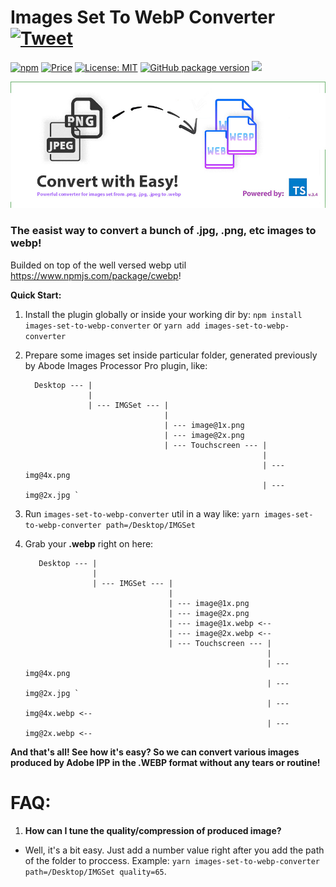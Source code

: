 
# Images Set To WebP Converter [![Tweet](https://img.shields.io/twitter/url/http/shields.io.svg?style=social)](https://twitter.com/intent/tweet?text=See&url=https://github.com/BiosBoy/images-set-to-webp-converter&via=svyat770&hashtags=js,jsx,webp,checker,images-set-to-webp-converter,webp,html,css)


[![npm](https://badgen.net/npm/v/images-set-to-webp-converter)](https://www.npmjs.com/package/images-set-to-webp-converter)  [![Price](https://img.shields.io/badge/price-FREE-purple.svg)](https://github.com/BiosBoy/images-set-to-webp-converter/blob/master/LICENSE)  [![License: MIT](https://img.shields.io/badge/license-MIT-yellow.svg)](https://github.com/BiosBoy/images-set-to-webp-converter/blob/master/LICENSE)  [![GitHub package version](https://img.shields.io/badge/version-1.1.0-green.svg)](https://github.com/BiosBoy/images-set-to-webp-converter)  ![](https://img.badgesize.io/biosboy/images-set-to-webp-converter/master/lib/lib-min.js.svg)

  ![logo_image](https://raw.githubusercontent.com/BiosBoy/images-set-to-webp-converter/master/web-converter_logo.jpg)


### The easist way to convert a bunch of .jpg, .png, etc images to webp!
Builded on top of the well versed webp util https://www.npmjs.com/package/cwebp!


**Quick Start:**

 1. Install the plugin globally or inside your working dir by:
      `npm install images-set-to-webp-converter`
      or
      `yarn add images-set-to-webp-converter`
 2. Prepare some images set inside particular folder, generated previously by Abode Images Processor Pro plugin, like:

          Desktop --- |
                      |
                      | --- IMGSet --- |
                                       |
                                       | --- image@1x.png
                                       | --- image@2x.png
                                       | --- Touchscreen --- |
                                                             |
                                                             | --- img@4x.png
                                                             | --- img@2x.jpg `

3. Run `images-set-to-webp-converter` util in a way like:
     `yarn images-set-to-webp-converter path=/Desktop/IMGSet`

4. Grab your **.webp** right on here:

          Desktop --- |
                      |
                      | --- IMGSet --- |
                                       |
                                       | --- image@1x.png
                                       | --- image@2x.png
                                       | --- image@1x.webp <--
                                       | --- image@2x.webp <--
                                       | --- Touchscreen --- |
                                                             |
                                                             | --- img@4x.png
                                                             | --- img@2x.jpg `
                                                             | --- img@4x.webp <--
                                                             | --- img@2x.webp <--

**And that's all! See how it's easy? So we can convert various images produced by Adobe IPP in the .WEBP format without any tears or routine!**

# FAQ:

1. **How can I tune the quality/compression of produced image?**

-   Well, it's a bit easy. Just add a number value right after you add the path of the folder to proccess.
Example: `yarn images-set-to-webp-converter path=/Desktop/IMGSet quality=65`.
